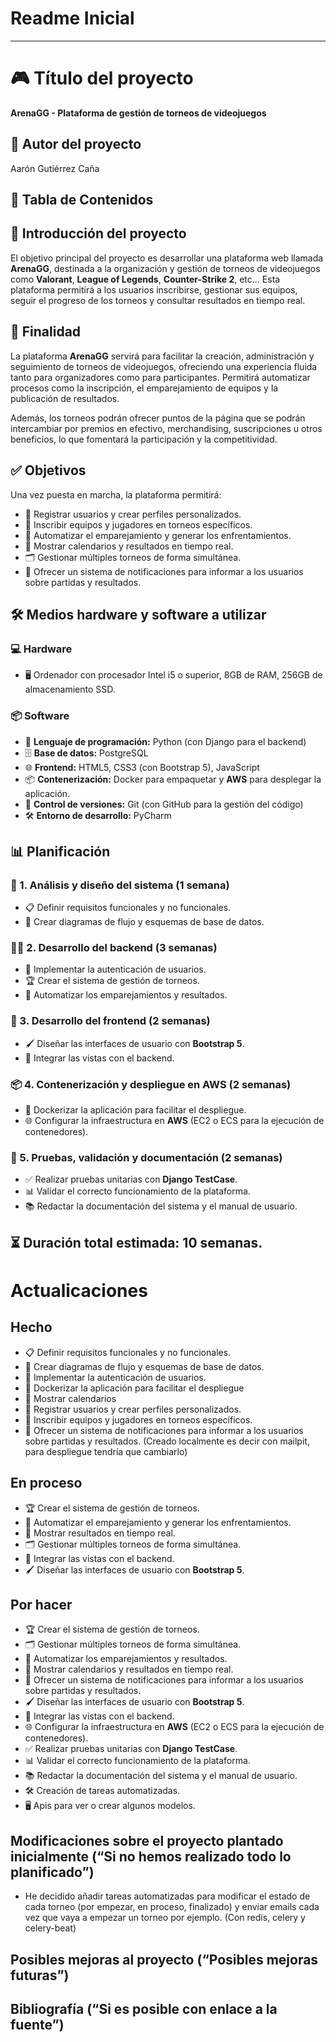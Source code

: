 # Readme Inicial
---
# 🎮 Título del proyecto

**ArenaGG - Plataforma de gestión de torneos de videojuegos**

## 👤 Autor del proyecto

Aarón Gutiérrez Caña

## 📌 Tabla de Contenidos

## 📖 Introducción del proyecto

El objetivo principal del proyecto es desarrollar una plataforma web llamada **ArenaGG**, destinada a la organización y gestión de torneos de videojuegos como **Valorant**, **League of Legends**, **Counter-Strike 2**, etc... Esta plataforma permitirá a los usuarios inscribirse, gestionar sus equipos, seguir el progreso de los torneos y consultar resultados en tiempo real. 

## 🎯 Finalidad

La plataforma **ArenaGG** servirá para facilitar la creación, administración y seguimiento de torneos de videojuegos, ofreciendo una experiencia fluida tanto para organizadores como para participantes. Permitirá automatizar procesos como la inscripción, el emparejamiento de equipos y la publicación de resultados.

Además, los torneos podrán ofrecer puntos de la página que se podrán intercambiar por premios en efectivo, merchandising, suscripciones u otros beneficios, lo que fomentará la participación y la competitividad.

## ✅ Objetivos

Una vez puesta en marcha, la plataforma permitirá:

- 🔐 Registrar usuarios y crear perfiles personalizados.
- 📝 Inscribir equipos y jugadores en torneos específicos.
- 🔄 Automatizar el emparejamiento y generar los enfrentamientos.
- 📅 Mostrar calendarios y resultados en tiempo real.
- 🗂️ Gestionar múltiples torneos de forma simultánea.
- 🔔 Ofrecer un sistema de notificaciones para informar a los usuarios sobre partidas y resultados.

## 🛠️ Medios hardware y software a utilizar

### 💻 Hardware

- 🖥️ Ordenador con procesador Intel i5 o superior, 8GB de RAM, 256GB de almacenamiento SSD.

### 📦 Software

- 🐍 **Lenguaje de programación:** Python (con Django para el backend)
- 🗄️ **Base de datos:** PostgreSQL
- 🌐 **Frontend:** HTML5, CSS3 (con Bootstrap 5), JavaScript
- 📦 **Contenerización:** Docker para empaquetar y **AWS** para desplegar la aplicación. 
- 🔄 **Control de versiones:** Git (con GitHub para la gestión del código)
- 🛠️ **Entorno de desarrollo:** PyCharm

## 📊 Planificación

### 📌 1. Análisis y diseño del sistema (1 semana)

- 📋 Definir requisitos funcionales y no funcionales.
- 📐 Crear diagramas de flujo y esquemas de base de datos.

### 🧑‍💻 2. Desarrollo del backend (3 semanas)

- 🔑 Implementar la autenticación de usuarios.
- 🏆 Crear el sistema de gestión de torneos.
- 🔢 Automatizar los emparejamientos y resultados.

### 🎨 3. Desarrollo del frontend (2 semanas)

- 🖌️ Diseñar las interfaces de usuario con **Bootstrap 5**.
- 🔗 Integrar las vistas con el backend.

### 📦 4. Contenerización y despliegue en AWS (2 semanas)

- 🐳 Dockerizar la aplicación para facilitar el despliegue.
- 🌐 Configurar la infraestructura en **AWS** (EC2 o ECS para la ejecución de contenedores).

### 🧪 5. Pruebas, validación y documentación (2 semanas)

- ✅ Realizar pruebas unitarias con **Django TestCase**.
- 📊 Validar el correcto funcionamiento de la plataforma.
- 📚 Redactar la documentación del sistema y el manual de usuario.

**⏳ Duración total estimada:** 10 semanas.
---

# Actualicaciones

## Hecho

- 📋 Definir requisitos funcionales y no funcionales.
- 📐 Crear diagramas de flujo y esquemas de base de datos.
- 🔑 Implementar la autenticación de usuarios.
- 🐳 Dockerizar la aplicación para facilitar el despliegue
- 📅 Mostrar calendarios
- 🔐 Registrar usuarios y crear perfiles personalizados.
- 📝 Inscribir equipos y jugadores en torneos específicos.
- 🔔 Ofrecer un sistema de notificaciones para informar a los usuarios sobre partidas y resultados. (Creado localmente es decir con mailpit, para despliegue tendría que cambiarlo)



## En proceso

- 🏆 Crear el sistema de gestión de torneos.
- 🔄 Automatizar el emparejamiento y generar los enfrentamientos.
- 📅 Mostrar resultados en tiempo real.
- 🗂️ Gestionar múltiples torneos de forma simultánea.
- 🔗 Integrar las vistas con el backend.
- 🖌️ Diseñar las interfaces de usuario con **Bootstrap 5**.



## Por hacer

- 🏆 Crear el sistema de gestión de torneos.
- 🗂️ Gestionar múltiples torneos de forma simultánea.
- 🔢 Automatizar los emparejamientos y resultados.
- 📅 Mostrar calendarios y resultados en tiempo real.
- 🔔 Ofrecer un sistema de notificaciones para informar a los usuarios sobre partidas y resultados.
- 🖌️ Diseñar las interfaces de usuario con **Bootstrap 5**.
- 🔗 Integrar las vistas con el backend.
- 🌐 Configurar la infraestructura en **AWS** (EC2 o ECS para la ejecución de contenedores).
- ✅ Realizar pruebas unitarias con **Django TestCase**.
- 📊 Validar el correcto funcionamiento de la plataforma.
- 📚 Redactar la documentación del sistema y el manual de usuario.
- 🛠️ Creación de tareas automatizadas.
- 🖥️ Apis para ver o crear algunos modelos.

## Modificaciones sobre el proyecto plantado inicialmente (“Si no hemos realizado todo lo planificado”)

- He decidido añadir tareas automatizadas para modificar el estado de cada torneo (por empezar, en proceso, finalizado) y enviar emails cada vez que vaya a empezar un torneo por ejemplo. (Con redis, celery y celery-beat)

## Posibles mejoras al proyecto (“Posibles mejoras futuras”)

## Bibliografía (“Si es posible con enlace a la fuente”)


